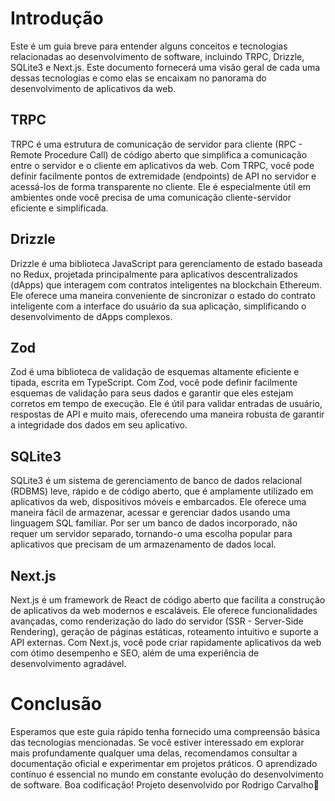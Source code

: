 # Introdução

Este é um guia breve para entender alguns conceitos e tecnologias relacionadas ao desenvolvimento de software, incluindo TRPC, Drizzle, SQLite3 e Next.js. Este documento fornecerá uma visão geral de cada uma dessas tecnologias e como elas se encaixam no panorama do desenvolvimento de aplicativos da web.

## TRPC

TRPC é uma estrutura de comunicação de servidor para cliente (RPC - Remote Procedure Call) de código aberto que simplifica a comunicação entre o servidor e o cliente em aplicativos da web. Com TRPC, você pode definir facilmente pontos de extremidade (endpoints) de API no servidor e acessá-los de forma transparente no cliente. Ele é especialmente útil em ambientes onde você precisa de uma comunicação cliente-servidor eficiente e simplificada.

## Drizzle

Drizzle é uma biblioteca JavaScript para gerenciamento de estado baseada no Redux, projetada principalmente para aplicativos descentralizados (dApps) que interagem com contratos inteligentes na blockchain Ethereum. Ele oferece uma maneira conveniente de sincronizar o estado do contrato inteligente com a interface do usuário da sua aplicação, simplificando o desenvolvimento de dApps complexos.

## Zod

Zod é uma biblioteca de validação de esquemas altamente eficiente e tipada, escrita em TypeScript. Com Zod, você pode definir facilmente esquemas de validação para seus dados e garantir que eles estejam corretos em tempo de execução. Ele é útil para validar entradas de usuário, respostas de API e muito mais, oferecendo uma maneira robusta de garantir a integridade dos dados em seu aplicativo.

## SQLite3

SQLite3 é um sistema de gerenciamento de banco de dados relacional (RDBMS) leve, rápido e de código aberto, que é amplamente utilizado em aplicativos da web, dispositivos móveis e embarcados. Ele oferece uma maneira fácil de armazenar, acessar e gerenciar dados usando uma linguagem SQL familiar. Por ser um banco de dados incorporado, não requer um servidor separado, tornando-o uma escolha popular para aplicativos que precisam de um armazenamento de dados local.

## Next.js

Next.js é um framework de React de código aberto que facilita a construção de aplicativos da web modernos e escaláveis. Ele oferece funcionalidades avançadas, como renderização do lado do servidor (SSR - Server-Side Rendering), geração de páginas estáticas, roteamento intuitivo e suporte a API externas. Com Next.js, você pode criar rapidamente aplicativos da web com ótimo desempenho e SEO, além de uma experiência de desenvolvimento agradável.

# Conclusão

Esperamos que este guia rápido tenha fornecido uma compreensão básica das tecnologias mencionadas. Se você estiver interessado em explorar mais profundamente qualquer uma delas, recomendamos consultar a documentação oficial e experimentar em projetos práticos. O aprendizado contínuo é essencial no mundo em constante evolução do desenvolvimento de software. Boa codificação! Projeto desenvolvido por Rodrigo Carvalho🚀
